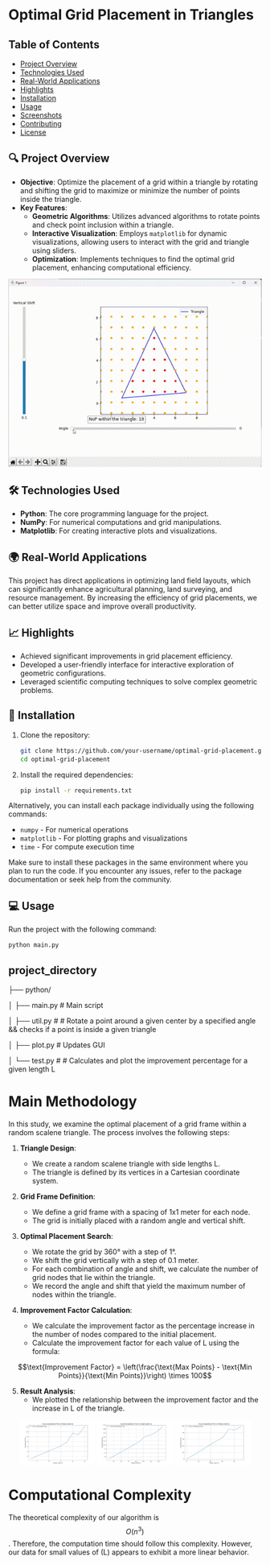 # Optimal Grid Placement in Triangles


## Table of Contents
- [Project Overview](#-project-overview)
- [Technologies Used](#-technologies-used)
- [Real-World Applications](#-real-world-applications)
- [Highlights](#-highlights)
- [Installation](#-installation)
- [Usage](#-usage)
- [Screenshots](#-screenshots)
- [Contributing](#-contributing)
- [License](#-license)

## 🔍 Project Overview
- **Objective**: Optimize the placement of a grid within a triangle by rotating and shifting the grid to maximize or minimize the number of points inside the triangle.
- **Key Features**:
  - **Geometric Algorithms**: Utilizes advanced algorithms to rotate points and check point inclusion within a triangle.
  - **Interactive Visualization**: Employs `matplotlib` for dynamic visualizations, allowing users to interact with the grid and triangle using sliders.
  - **Optimization**: Implements techniques to find the optimal grid placement, enhancing computational efficiency.


<div align="center">
  <img src="./pictures/example.gif" alt="GUI Dynamic GIF">
  
</div>


## 🛠 Technologies Used
- **Python**: The core programming language for the project.
- **NumPy**: For numerical computations and grid manipulations.
- **Matplotlib**: For creating interactive plots and visualizations.

## 🌍 Real-World Applications
This project has direct applications in optimizing land field layouts, which can significantly enhance agricultural planning, land surveying, and resource management. By increasing the efficiency of grid placements, we can better utilize space and improve overall productivity.

## 📈 Highlights
- Achieved significant improvements in grid placement efficiency.
- Developed a user-friendly interface for interactive exploration of geometric configurations.
- Leveraged scientific computing techniques to solve complex geometric problems.

## 🚀 Installation
1. Clone the repository:
    ```bash
    git clone https://github.com/your-username/optimal-grid-placement.git
    cd optimal-grid-placement
    ```
2. Install the required dependencies:
    ```bash
    pip install -r requirements.txt
    ```
<p>
    Alternatively, you can install each package individually using the following commands:
</p>

<ul>
    <li><code>numpy</code> - For numerical operations</li>
    <li><code>matplotlib</code> - For plotting graphs and visualizations</li>
    <li><code>time</code> - For compute execution time </li>
</ul>

<p>
    Make sure to install these packages in the same environment where you plan to run the code. If you encounter any issues, refer to the package documentation or seek help from the community.
</p>

## 💻 Usage
Run the project with the following command:
```bash
python main.py
```


## project_directory

├── python/

│ ├── main.py # Main script

│ ├── util.py # # Rotate a point around a given center by a specified angle && checks if a point is inside a given triangle

│ ├── plot.py # Updates GUI 

│ └── test.py # # Calculates and plot the improvement percentage for a given length L

# Main Methodology

In this study, we examine the optimal placement of a grid frame within a random scalene triangle. The process involves the following steps:

1. **Triangle Design**:
   - We create a random scalene triangle with side lengths L.
   - The triangle is defined by its vertices in a Cartesian coordinate system.

2. **Grid Frame Definition**:
   - We define a grid frame with a spacing of 1x1 meter for each node.
   - The grid is initially placed with a random angle and vertical shift.

3. **Optimal Placement Search**:
   - We rotate the grid by 360° with a step of 1°.
   - We shift the grid vertically with a step of 0.1 meter.
   - For each combination of angle and shift, we calculate the number of grid nodes that lie within the triangle.
   - We record the angle and shift that yield the maximum number of nodes within the triangle.


4. **Improvement Factor Calculation**:
   - We calculate the improvement factor as the percentage increase in the number of nodes compared to the initial placement.
   - Calculate the improvement factor for each value of L using the formula:


  $$\text{Improvement Factor} = \left(\frac{\text{Max Points} - \text{Min Points}}{\text{Min Points}}\right) \times 100$$

     
5. **Result Analysis**:
   - We plotted the relationship between the improvement factor and the increase in L of the triangle.

     
<div align="center">
  <img src="pictures/comp_time_L_10m.png" alt="Figure 1" width="30%">
  <img src="pictures/comp_time_L_20m.png" alt="Figure 2" width="30%">
  <img src="pictures/comp_time_L_100m.png" alt="Figure 3" width="30%">
</div>


# Computational Complexity

The theoretical complexity of our algorithm is $$O(n^3)$$. Therefore, the computation time should follow this complexity. However, our data for small values of \(L\) appears to exhibit a more linear behavior.












